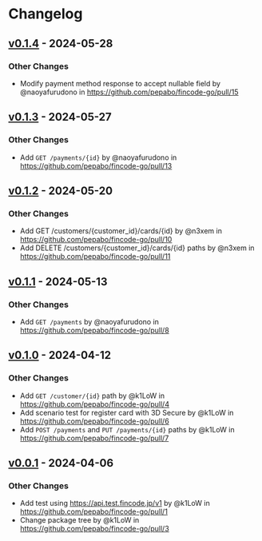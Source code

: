 # Changelog

## [v0.1.4](https://github.com/pepabo/fincode-go/compare/v0.1.3...v0.1.4) - 2024-05-28
### Other Changes
- Modify payment method response to accept nullable field by @naoyafurudono in https://github.com/pepabo/fincode-go/pull/15

## [v0.1.3](https://github.com/pepabo/fincode-go/compare/v0.1.2...v0.1.3) - 2024-05-27
### Other Changes
- Add `GET /payments/{id}` by @naoyafurudono in https://github.com/pepabo/fincode-go/pull/13

## [v0.1.2](https://github.com/pepabo/fincode-go/compare/v0.1.1...v0.1.2) - 2024-05-20
### Other Changes
- Add GET /customers/{customer_id}/cards/{id} by @n3xem in https://github.com/pepabo/fincode-go/pull/10
- Add DELETE /customers/{customer_id}/cards/{id} paths by @n3xem in https://github.com/pepabo/fincode-go/pull/11

## [v0.1.1](https://github.com/pepabo/fincode-go/compare/v0.1.0...v0.1.1) - 2024-05-13
### Other Changes
- Add `GET /payments` by @naoyafurudono in https://github.com/pepabo/fincode-go/pull/8

## [v0.1.0](https://github.com/pepabo/fincode-go/compare/v0.0.1...v0.1.0) - 2024-04-12
### Other Changes
- Add `GET /customer/{id}` path by @k1LoW in https://github.com/pepabo/fincode-go/pull/4
- Add scenario test for register card with 3D Secure by @k1LoW in https://github.com/pepabo/fincode-go/pull/6
- Add `POST /payments` and `PUT /payments/{id}` paths by @k1LoW in https://github.com/pepabo/fincode-go/pull/7

## [v0.0.1](https://github.com/pepabo/fincode-go/commits/v0.0.1) - 2024-04-06
### Other Changes
- Add test using https://api.test.fincode.jp/v1 by @k1LoW in https://github.com/pepabo/fincode-go/pull/1
- Change package tree by @k1LoW in https://github.com/pepabo/fincode-go/pull/3
